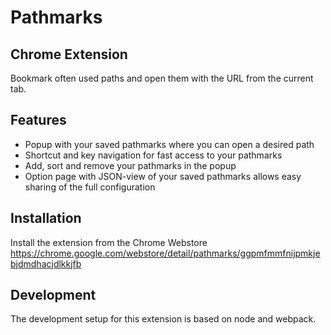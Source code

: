# Pathmarks

## Chrome Extension

Bookmark often used paths and open them with the URL from the current tab.

## Features

* Popup with your saved pathmarks where you can open a desired path
* Shortcut and key navigation for fast access to your pathmarks
* Add, sort and remove your pathmarks in the popup
* Option page with JSON-view of your saved pathmarks allows easy sharing of the full configuration

## Installation

Install the extension from the Chrome Webstore https://chrome.google.com/webstore/detail/pathmarks/ggpmfmmfnijpmkjebjdmdhacjdlkkjfb

## Development

The development setup for this extension is based on node and webpack.
